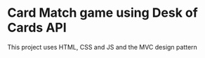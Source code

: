 # Card Match game using Desk of Cards API

This project uses HTML, CSS and JS and the MVC design pattern
